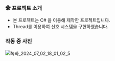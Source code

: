 ### ✿ 프로젝트 소개

- 본 프로젝트는 C# 을 이용해 제작한 프로젝트입니다.
- Thread를 이용하여 신호 시스템을 구현하였습니다.

### 작동 중 사진
![녹화_2024_07_02_18_01_02_5](https://github.com/cjfghksals/Pet_Tracer/assets/95117186/e40ffa81-dd80-45ef-b3b7-e25e9b2e4ab7)
